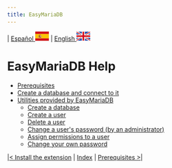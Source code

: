 ```yaml
---
title: EasyMariaDB
---
```


| [ Español ](index.md) ![Jekyll](/img/spain.png) | [ English ](EN_index.md) ![Jekyll](/img/england.png)

# EasyMariaDB Help

- [Prerequisites](EN_requisitos.md)
- [Create a database and connect to it](EN_crearbd.md)
- [Utilities provided by EasyMariaDB](EN_utilidades.md)
  - [Create a database](EN_utilidades.md#create-database)
  - [Create a user](EN_utilidades.md#create-user)
  - [Delete a user](EN_utilidades.md#delete-user)
  - [Change a user's password (by an administrator)](EN_utilidades.md#cambiar-la-contrase%C3%B1a-de-un-usuario-por-un-administrador)
  - [Assign permissions to a user](EN_utilidades.md#asignar-permisos-a-un-usuario)
  - [Change your own password](EN_utilidades.md#cambiar-la-contrase%C3%B1a-propia)

|[< Install the extension](EN_instalarextension.md) | [Index](EN_index.md) | [Prerequisites >](EN_requisitos.md)|


